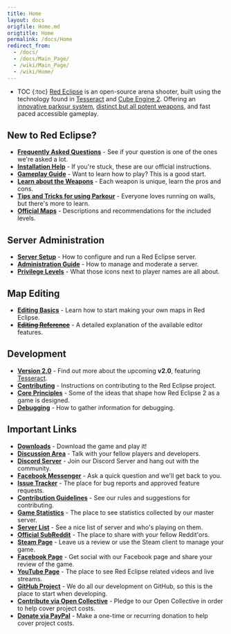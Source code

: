 ```yaml
---
title: Home
layout: docs
origfile: Home.md
origtitle: Home
permalink: /docs/Home
redirect_from:
  - /docs/
  - /docs/Main_Page/
  - /wiki/Main_Page/
  - /wiki/Home/
---
```

* TOC
{:toc}
[Red Eclipse](/) is an open-source arena shooter, built using the technology found in [Tesseract](http://tesseract.gg/) and [Cube Engine 2](http://cubeengine.com/). Offering an [innovative parkour system](gameplay/Parkour-Guide), [distinct but all potent weapons](gameplay/Weapons-Guide), and fast paced accessible gameplay.

## New to Red Eclipse?
- **[Frequently Asked Questions](FAQ)** - See if your question is one of the ones we're asked a lot.
- **[Installation Help](Install-Guide)** - If you're stuck, these are our official instructions.
- **[Gameplay Guide](gameplay/Gameplay-Guide)** - Want to learn how to play? This is a good start.
- **[Learn about the Weapons](gameplay/Weapons-Guide)** - Each weapon is unique, learn the pros and cons.
- **[Tips and Tricks for using Parkour](gameplay/Parkour-Guide)** - Everyone loves running on walls, but there's more to learn.
- **[Official Maps](Official-Maps)** - Descriptions and recommendations for the included levels.

## Server Administration
- **[Server Setup](server-how-to/Server-Setup)** - How to configure and run a Red Eclipse server.
- **[Administration Guide](server-how-to/Admin-Guide)** - How to manage and moderate a server.
- **[Privilege Levels](server-how-to/Privileges)** - What those icons next to player names are all about.

## Map Editing
- **[Editing Basics](editing/Basics)** - Learn how to start making your own maps in Red Eclipse.
- **~~[Editing Reference](editing/Reference)~~** - A detailed explanation of the available editor features.

## Development
- **[Version 2.0](Information-for-v2)** - Find out more about the upcoming **v2.0**, featuring [Tesseract](http://tesseract.gg/).
- **[Contributing](Contributing)** - Instructions on contributing to the Red Eclipse project.
- **[Core Principles](Core-Principles)** - Some of the ideas that shape how Red Eclipse 2 as a game is designed.
- **[Debugging](Debug)** - How to gather information for debugging.

## Important Links
- **[Downloads](/download)** - Download the game and play it!
- **[Discussion Area](/discuss)** - Talk with your fellow players and developers.
- **[Discord Server](/discord)** - Join our Discord Server and hang out with the community.
- **[Facebook Messenger](/messenger)** - Ask a quick question and we'll get back to you.
- **[Issue Tracker](/issues)** - The place for bug reports and approved feature requests.
- **[Contribution Guidelines](/contribute)** - See our rules and suggestions for contributing.
- **[Game Statistics](/stats)** - The place to see statistics collected by our master server.
- **[Server List](/servers)** - See a nice list of server and who's playing on them.
- **[Official SubReddit](/reddit)** - The place to share with your fellow Reddit'ors.
- **[Steam Page](/steam)** - Leave us a review or use the Steam client to manage your game.
- **[Facebook Page](/facebook)** - Get social with our Facebook page and share your review of the game.
- **[YouTube Page](/youtube)** - The place to see Red Eclipse related videos and live streams.
- **[GitHub Project](/github)** - We do all our development on GitHub, so this is the place to start when developing.
- **[Contribute via Open Collective](/opencollective)** - Pledge to our Open Collective in order to help cover project costs.
- **[Donate via PayPal](/paypal)** - Make a one-time or recurring donation to help cover project costs.
